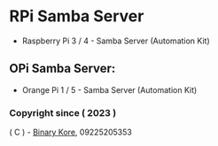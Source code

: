# RPi Samba Server
* Raspberry Pi 3 / 4 - Samba Server (Automation Kit)

## OPi Samba Server:
* Orange Pi 1 / 5 - Samba Server (Automation Kit)

### Copyright since ( 2023 )
( C ) - [Binary Kore](https://github.com/binarykore), 09225205353
